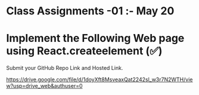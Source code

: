 # Class Assignments -01 :- May 20

# Implement the Following Web page using React.createelement  (✅)
Submit your GitHub Repo Link and Hosted Link.

https://drive.google.com/file/d/1doyXft8MsveaxQat2242sl_w3r7N2WTH/view?usp=drive_web&authuser=0

